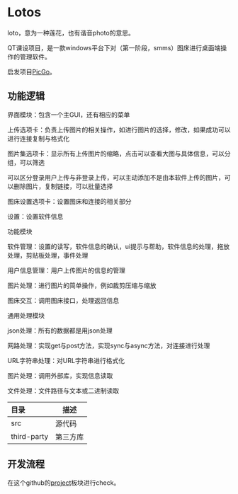 # Lotos

loto，意为一种莲花，也有谐音photo的意思。

QT课设项目，是一款windows平台下对（第一阶段，smms）图床进行桌面端操作的管理软件。

启发项目[PicGo](https://github.com/PicGo/PicGo-Core)。



## 功能逻辑

界面模块：包含一个主GUI，还有相应的菜单

上传选项卡：负责上传图片的相关操作，如进行图片的选择，修改，如果成功可以进行连接复制与格式化

图片集选项卡：显示所有上传图片的缩略，点击可以查看大图与具体信息，可以分组，可以筛选

可以区分登录用户上传与非登录上传，可以主动添加不是由本软件上传的图片，可以删除图片，复制链接，可以批量选择

图床设置选项卡：设置图床和连接的相关部分

设置：设置软件信息



功能模块

软件管理：设置的读写，软件信息的确认，ui提示与帮助，软件信息的处理，拖放处理，剪贴板处理，事件处理

用户信息管理：用户上传图片的信息的管理

图片处理：进行图片的简单操作，例如裁剪压缩与缩放

图床交互：调用图床接口，处理返回信息



通用处理模块

json处理：所有的数据都是用json处理

网路处理：实现get与post方法，实现sync与async方法，对连接进行处理

URL字符串处理：对URL字符串进行格式化

图片处理：调用外部库，实现信息读取

文件处理：文件路径与文本或二进制读取



| 目录        | 描述     |
| :---------- | -------- |
| src         | 源代码   |
| third-party | 第三方库 |



## 开发流程

在这个github的[project](https://github.com/users/median-dxz/projects/)板块进行check。